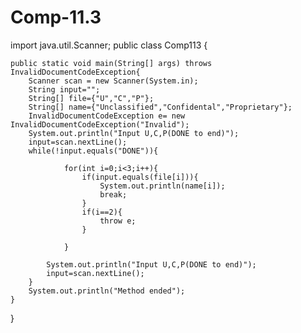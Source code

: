 # Comp-11.3

import java.util.Scanner;
public class Comp113 {

    public static void main(String[] args) throws InvalidDocumentCodeException{
        Scanner scan = new Scanner(System.in);
        String input="";
        String[] file={"U","C","P"};
        String[] name={"Unclassified","Confidental","Proprietary"};
        InvalidDocumentCodeException e= new InvalidDocumentCodeException("Invalid");
        System.out.println("Input U,C,P(DONE to end)");
        input=scan.nextLine();
        while(!input.equals("DONE")){
            
                for(int i=0;i<3;i++){
                    if(input.equals(file[i])){
                        System.out.println(name[i]);
                        break;
                    }
                    if(i==2){
                        throw e;
                    }
                    
                }
            
            System.out.println("Input U,C,P(DONE to end)");
            input=scan.nextLine();
        }
        System.out.println("Method ended");
    }
    
}
